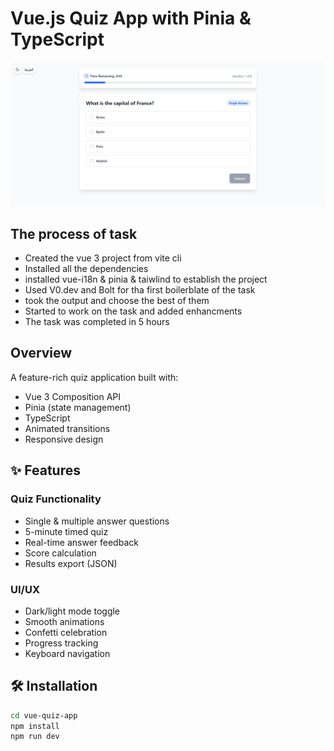 # Vue.js Quiz App with Pinia & TypeScript

![Vue.js Quiz App Screenshot](./src/assets/images/screenshot.png)

## The process of task

- Created the vue 3 project from vite cli
- Installed all the dependencies
- installed vue-i18n & pinia & taiwlind to establish the project
- Used V0.dev and Bolt for tha first boilerblate of the task
- took the output and choose the best of them
- Started to work on the task and added enhancments
- The task was completed in 5 hours

## Overview

A feature-rich quiz application built with:

- Vue 3 Composition API
- Pinia (state management)
- TypeScript
- Animated transitions
- Responsive design

## ✨ Features

### Quiz Functionality

- Single & multiple answer questions
- 5-minute timed quiz
- Real-time answer feedback
- Score calculation
- Results export (JSON)

### UI/UX

- Dark/light mode toggle
- Smooth animations
- Confetti celebration
- Progress tracking
- Keyboard navigation

## 🛠️ Installation

```bash
cd vue-quiz-app
npm install
npm run dev
```
